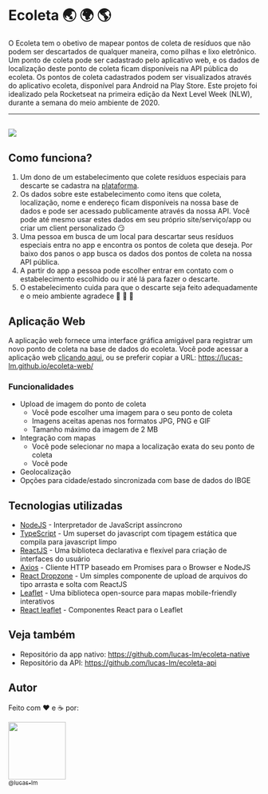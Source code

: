 # Ecoleta :earth_asia: :earth_africa: :earth_americas:

O Ecoleta tem o obetivo de mapear pontos de coleta de resíduos que não podem ser descartados de qualquer maneira, como pilhas e lixo eletrônico.
Um ponto de coleta pode ser cadastrado pelo aplicativo web, e os dados de localização deste ponto de coleta ficam disponíveis na API pública do ecoleta.
Os pontos de coleta cadastrados podem ser visualizados através do aplicativo ecoleta, disponível para Android na Play Store.
Este projeto foi idealizado pela Rocketseat na primeira edição da Next Level Week (NLW), durante a semana do meio ambiente de 2020.

---

## ![](https://imgur.com/WvKt6CG.gif)

## Como funciona?

1. Um dono de um estabelecimento que colete resíduos especiais para descarte se cadastra na [plataforma](https://lucas-lm.github.io/ecoleta-web/).
2. Os dados sobre este estabelecimento como itens que coleta, localização, nome e endereço ficam disponíveis na nossa base de dados e pode ser acessado publicamente através da nossa API. Você pode até mesmo usar estes dados em seu próprio site/serviço/app ou criar um client personalizado :smirk:
3. Uma pessoa em busca de um local para descartar seus resíduos especiais entra no app e encontra os pontos de coleta que deseja. Por baixo dos panos o app busca os dados dos pontos de coleta na nossa API pública.
4. A partir do app a pessoa pode escolher entrar em contato com o estabelecimento escolhido ou ir até lá para fazer o descarte.
5. O estabelecimento cuida para que o descarte seja feito adequadamente e o meio ambiente agradece :seedling: :evergreen_tree: :deciduous_tree:

## Aplicação Web

A aplicação web fornece uma interface gráfica amigável para registrar um novo ponto de coleta na base de dados do ecoleta.
Você pode acessar a aplicação web [clicando aqui](https://lucas-lm.github.io/ecoleta-web/), ou se preferir copiar a URL: https://lucas-lm.github.io/ecoleta-web/

### Funcionalidades

- Upload de imagem do ponto de coleta
  - Você pode escolher uma imagem para o seu ponto de coleta
  - Imagens aceitas apenas nos formatos JPG, PNG e GIF
  - Tamanho máximo da imagem de 2 MB
- Integração com mapas
  - Você pode selecionar no mapa a localização exata do seu ponto de coleta
  - Você pode
- Geolocalização
- Opções para cidade/estado sincronizada com base de dados do IBGE

## Tecnologias utilizadas

- [NodeJS](https://nodejs.org/en/) - Interpretador de JavaScript assíncrono
- [TypeScript](https://www.typescriptlang.org/) - Um superset do javascript com tipagem estática que compila para javascript limpo
- [ReactJS](https://reactjs.org/) - Uma biblioteca declarativa e flexível para criação de interfaces do usuário
- [Axios](https://github.com/axios/axios) - Cliente HTTP baseado em Promises para o Browser e NodeJS
- [React Dropzone](https://react-dropzone.js.org/) - Um simples componente de upload de arquivos do tipo arrasta e solta com ReactJS
- [Leaflet](https://leafletjs.com/) - Uma biblioteca open-source para mapas mobile-friendly interativos
- [React leaflet](https://github.com/PaulLeCam/react-leaflet) - Componentes React para o Leaflet

## Veja também

- Repositório da app nativo: https://github.com/lucas-lm/ecoleta-native
- Repositório da API: https://github.com/lucas-lm/ecoleta-api

## Autor

Feito com :heart: e :coffee: por:

[<img src="https://avatars3.githubusercontent.com/u/29049644?s=460&u=6fcf78abdf0e007afa9b2a31beaf686d79fa9173&v=4" width=115><br><sub>@lucas-lm</sub>](https://github.com/lucas-lm)
